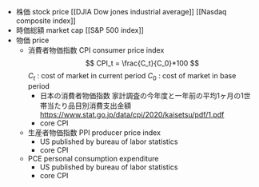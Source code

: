 - 株価 stock price
	[[DJIA Dow jones industrial average]]
	[[Nasdaq composite index]]
- 時価総額 market cap
    [[S&P 500 index]]
- 物価 price
    - 消費者物価指数 CPI consumer price index
        $$
        CPI_t = \frac{C_t}{C_0}*100
        $$
        $C_t$  : cost of market in current period
        $C_0$  : cost of market in base period
        - 日本の消費者物価指数
            家計調査の今年度と一年前の平均1ヶ月の1世帯当たり品目別消費支出金額
            https://www.stat.go.jp/data/cpi/2020/kaisetsu/pdf/1.pdf
        - core CPI
    - 生産者物価指数 PPI producer price index
        - US
            published by bureau of labor statistics 
        - core CPI
    - PCE personal consumption expenditure
        - US
            published by bureau of labor statistics 
        - core CPI

